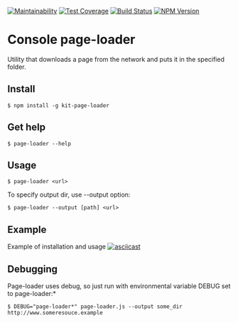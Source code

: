 [![Maintainability](https://api.codeclimate.com/v1/badges/65689336d48da74cb617/maintainability)](https://codeclimate.com/github/kitXIII/project-lvl3-s310/maintainability)
[![Test Coverage](https://api.codeclimate.com/v1/badges/65689336d48da74cb617/test_coverage)](https://codeclimate.com/github/kitXIII/project-lvl3-s310/test_coverage) [![Build Status](https://travis-ci.org/kitXIII/project-lvl3-s310.svg?branch=master)](https://travis-ci.org/kitXIII/project-lvl3-s310) [![NPM Version](http://img.shields.io/npm/v/kit-page-loader.svg?style=flat)](https://www.npmjs.org/package/kit-page-loader)


# Console page-loader


Utility that downloads a page from the network and puts it in the specified folder.


## Install


`$ npm install -g kit-page-loader`


## Get help


`$ page-loader --help`


## Usage


`$ page-loader <url>`

To specify output dir, use --output option:

`$ page-loader --output [path] <url>`


## Example


Example of installation and usage
[![asciicast](https://asciinema.org/a/200426.png)](https://asciinema.org/a/200426?speed=2&autoplay=1&loop=1&size=small)


## Debugging


Page-loader uses debug, so just run with environmental variable DEBUG set to page-loader:*

`$ DEBUG="page-loader*" page-loader.js --output some_dir http://www.someresouce.example`
